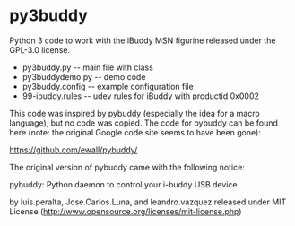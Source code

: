 # py3buddy
Python 3 code to work with the iBuddy MSN figurine released under the GPL-3.0 license.

* py3buddy.py -- main file with class
* py3buddydemo.py -- demo code
* py3buddy.config -- example configuration file
* 99-ibuddy.rules -- udev rules for iBuddy with productid 0x0002

This code was inspired by pybuddy (especially the idea for a macro language),
but no code was copied. The code for pybuddy can be found here (note: the
original Google code site seems to have been gone):

https://github.com/ewall/pybuddy/

The original version of pybuddy came with the following notice:

pybuddy: Python daemon to control your i-buddy USB device

by luis.peralta, Jose.Carlos.Luna, and leandro.vazquez
released under MIT License (http://www.opensource.org/licenses/mit-license.php)
